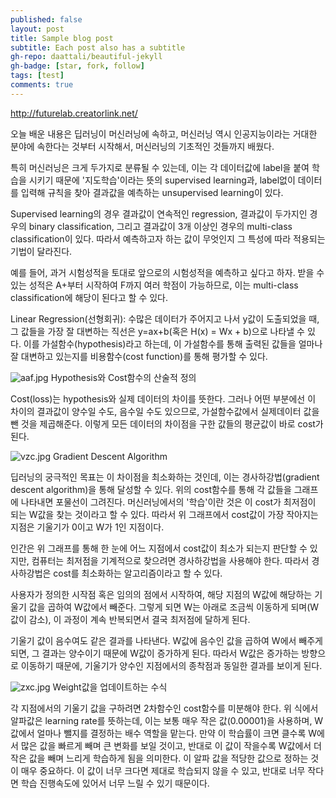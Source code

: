 ```yaml
---
published: false
layout: post
title: Sample blog post
subtitle: Each post also has a subtitle
gh-repo: daattali/beautiful-jekyll
gh-badge: [star, fork, follow]
tags: [test]
comments: true
---
```

http://futurelab.creatorlink.net/

오늘 배운 내용은 딥러닝이 머신러닝에 속하고, 머신러닝 역시 인공지능이라는 거대한 분야에 속한다는 것부터 시작해서, 머신러닝의 기초적인 것들까지 배웠다.

특히 머신러닝은 크게 두가지로 분류될 수 있는데, 이는 각 데이터값에 label을 붙여 학습을 시키기 때문에 '지도학습'이라는 뜻의 supervised learning과, label없이 데이터를 입력해 규칙을 찾아 결과값을 예측하는 unsupervised learning이 있다.

Supervised learning의 경우 결과값이 연속적인 regression, 결과값이 두가지인 경우의 binary classification, 그리고 결과값이 3개 이상인 경우의 multi-class classification이 있다. 따라서 예측하고자 하는 값이 무엇인지 그 특성에 따라 적용되는 기법이 달라진다.

예를 들어, 과거 시험성적을 토대로 앞으로의 시험성적을 예측하고 싶다고 하자. 받을 수 있는 성적은 A+부터 시작하여 F까지 여러 학점이 가능하므로, 이는 multi-class classification에 해당이 된다고 할 수 있다.

Linear Regression(선형회귀): 수많은 데이터가 주어지고 나서 y값이 도출되었을 때, 그 값들을 가장 잘 대변하는 직선은 y=ax+b(혹은 H(x) = Wx + b)으로 나타낼 수 있다. 이를 가설함수(hypothesis)라고 하는데, 이 가설함수를 통해 출력된 값들을 얼마나 잘 대변하고 있는지를 비용함수(cost function)를 통해 평가할 수 있다.

![aaf.jpg]({{site.baseurl}}/_posts/aaf.jpg)
Hypothesis와 Cost함수의 산술적 정의

Cost(loss)는 hypothesis와 실제 데이터의 차이를 뜻한다. 그러나 어떤 부분에선 이 차이의 결과값이 양수일 수도, 음수일 수도 있으므로, 가설함수값에서 실제데이터 값을 뺀 것을 제곱해준다. 이렇게 모든 데이터의 차이점을 구한 값들의 평균값이 바로 cost가 된다.

![vzc.jpg]({{site.baseurl}}/_posts/vzc.jpg)
Gradient Descent Algorithm

딥러닝의 궁극적인 목표는 이 차이점을 최소화하는 것인데, 이는 경사하강법(gradient descent algorithm)을 통해 달성할 수 있다. 위의 cost함수를 통해 각 값들을 그래프에 나타내면 포물선이 그려진다. 머신러닝에서의 '학습'이란 것은 이 cost가 최저점이 되는 W값을 찾는 것이라고 할 수 있다. 
따라서 위 그래프에서 cost값이 가장 작아지는 지점은 기울기가 0이고 W가 1인 지점이다.

인간은 위 그래프를 통해 한 눈에 어느 지점에서 cost값이 최소가 되는지 판단할 수 있지만, 컴퓨터는 최저점을 기계적으로 찾으려면 경사하강법을 사용해야 한다. 따라서 경사하강법은 cost를 최소화하는 알고리즘이라고 할 수 있다.

사용자가 정의한 시작점 혹은 임의의 점에서 시작하여, 해당 지점의 W값에 해당하는 기울기 값을 곱하여 W값에서 빼준다. 그렇게 되면 W는 아래로 조금씩 이동하게 되며(W값이 감소), 이 과정이 계속 반복되면서 결국 최저점에 달하게 된다.

기울기 값이 음수여도 같은 결과를 나타낸다. W값에 음수인 값을 곱하여 W에서 빼주게 되면, 그 결과는 양수이기 때문에 W값이 증가하게 된다. 따라서 W값은 증가하는 방향으로 이동하기 때문에, 기울기가 양수인 지점에서의 종착점과 동일한 결과를 보이게 된다.

![zxc.jpg]({{site.baseurl}}/_posts/zxc.jpg)
Weight값을 업데이트하는 수식

각 지점에서의 기울기 값을 구하려면 2차함수인 cost함수를 미분해야 한다. 위 식에서 알파값은 learning rate를 뜻하는데, 이는 보통 매우 작은 값(0.00001)을 사용하며, W값에서 얼마나 뺄지를 결정하는 배수 역할을 맡는다. 만약 이 학습률이 크면 클수록 W에서 많은 값을 빠르게 빼며 큰 변화를 보일 것이고, 반대로 이 값이 작을수록 W값에서 더 작은 값을 빼며 느리게 학습하게 됨을 의미한다. 이 알파 값을 적당한 값으로 정하는 것이 매우 중요하다. 이 값이 너무 크다면 제대로 학습되지 않을 수 있고, 반대로 너무 작다면 학습 진행속도에 있어서 너무 느릴 수 있기 때문이다.
